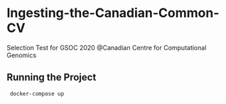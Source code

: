 # Ingesting-the-Canadian-Common-CV
Selection Test for GSOC 2020 @Canadian Centre for Computational Genomics

## Running the Project

```
 docker-compose up
```
